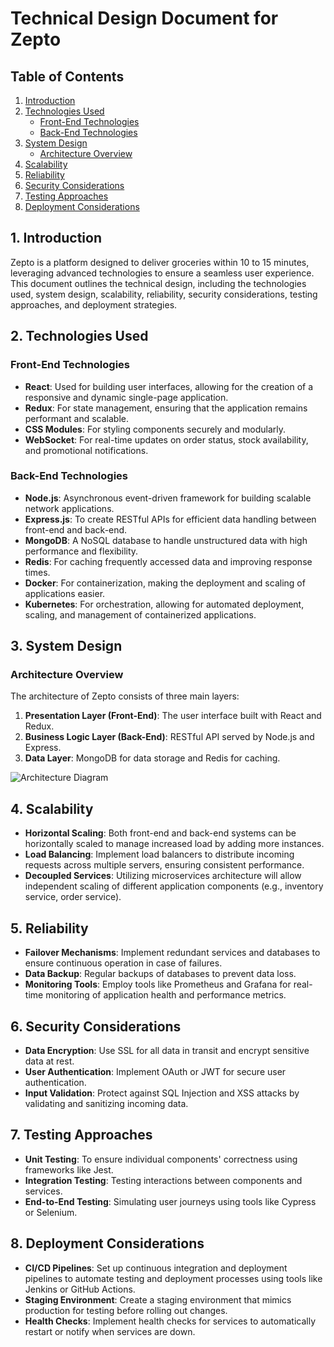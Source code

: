 # Technical Design Document for Zepto

## Table of Contents
1. [Introduction](#introduction)
2. [Technologies Used](#technologies-used)
   - [Front-End Technologies](#front-end-technologies)
   - [Back-End Technologies](#back-end-technologies)
3. [System Design](#system-design)
   - [Architecture Overview](#architecture-overview)
4. [Scalability](#scalability)
5. [Reliability](#reliability)
6. [Security Considerations](#security-considerations)
7. [Testing Approaches](#testing-approaches)
8. [Deployment Considerations](#deployment-considerations)

## 1. Introduction
Zepto is a platform designed to deliver groceries within 10 to 15 minutes, leveraging advanced technologies to ensure a seamless user experience. This document outlines the technical design, including the technologies used, system design, scalability, reliability, security considerations, testing approaches, and deployment strategies.

## 2. Technologies Used
### Front-End Technologies
- **React**: Used for building user interfaces, allowing for the creation of a responsive and dynamic single-page application.
- **Redux**: For state management, ensuring that the application remains performant and scalable.
- **CSS Modules**: For styling components securely and modularly.
- **WebSocket**: For real-time updates on order status, stock availability, and promotional notifications.

### Back-End Technologies
- **Node.js**: Asynchronous event-driven framework for building scalable network applications.
- **Express.js**: To create RESTful APIs for efficient data handling between front-end and back-end.
- **MongoDB**: A NoSQL database to handle unstructured data with high performance and flexibility.
- **Redis**: For caching frequently accessed data and improving response times.
- **Docker**: For containerization, making the deployment and scaling of applications easier.
- **Kubernetes**: For orchestration, allowing for automated deployment, scaling, and management of containerized applications.

## 3. System Design
### Architecture Overview
The architecture of Zepto consists of three main layers:
1. **Presentation Layer (Front-End)**: The user interface built with React and Redux.
2. **Business Logic Layer (Back-End)**: RESTful API served by Node.js and Express.
3. **Data Layer**: MongoDB for data storage and Redis for caching.

![Architecture Diagram](link-to-diagram)

## 4. Scalability
- **Horizontal Scaling**: Both front-end and back-end systems can be horizontally scaled to manage increased load by adding more instances.
- **Load Balancing**: Implement load balancers to distribute incoming requests across multiple servers, ensuring consistent performance.
- **Decoupled Services**: Utilizing microservices architecture will allow independent scaling of different application components (e.g., inventory service, order service).

## 5. Reliability
- **Failover Mechanisms**: Implement redundant services and databases to ensure continuous operation in case of failures.
- **Data Backup**: Regular backups of databases to prevent data loss.
- **Monitoring Tools**: Employ tools like Prometheus and Grafana for real-time monitoring of application health and performance metrics.

## 6. Security Considerations
- **Data Encryption**: Use SSL for all data in transit and encrypt sensitive data at rest.
- **User Authentication**: Implement OAuth or JWT for secure user authentication.
- **Input Validation**: Protect against SQL Injection and XSS attacks by validating and sanitizing incoming data.

## 7. Testing Approaches
- **Unit Testing**: To ensure individual components' correctness using frameworks like Jest.
- **Integration Testing**: Testing interactions between components and services. 
- **End-to-End Testing**: Simulating user journeys using tools like Cypress or Selenium.

## 8. Deployment Considerations
- **CI/CD Pipelines**: Set up continuous integration and deployment pipelines to automate testing and deployment processes using tools like Jenkins or GitHub Actions.
- **Staging Environment**: Create a staging environment that mimics production for testing before rolling out changes.
- **Health Checks**: Implement health checks for services to automatically restart or notify when services are down.